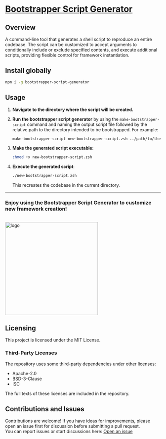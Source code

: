 # [Bootstrapper Script Generator](https://www.npmjs.com/package/bootstrapper-script-generator)

## Overview

A command-line tool that generates a shell script to reproduce an entire codebase. The script can be customized to accept arguments to conditionally include or exclude specified contents, and execute additional scripts, providing flexible control for framework instantiation.

## Install globally

```bash
npm i -g bootstrapper-script-generator
```

## Usage

1. **Navigate to the directory where the script will be created.**

2. **Run the bootstrapper script generator** by using the `make-bootstrapper-script` command and naming the output script file followed by the relative path to the directory intended to be bootstrapped. For example:

   ```bash
   make-bootstrapper-script new-bootstrapper-script.zsh ../path/to/the/project
   ```

3. **Make the generated script executable**:

   ```bash
   chmod +x new-bootstrapper-script.zsh
   ```

4. **Execute the generated script**:

   ```bash
   ./new-bootstrapper-script.zsh
   ```

   This recreates the codebase in the current directory.

---

### Enjoy using the **Bootstrapper Script Generator** to customize new framework creation!

<br>
<img width="300" alt="logo" src="https://github.com/user-attachments/assets/a6907512-87a4-45de-9188-cdc494dfe5a8">

## Licensing

This project is licensed under the MIT License.

### Third-Party Licenses

The repository uses some third-party dependencies under other licenses:

- Apache-2.0
- BSD-3-Clause
- ISC

The full texts of these licenses are included in the repository.

## Contributions and Issues

Contributions are welcome! If you have ideas for improvements, please open an issue first for discussion before submitting a pull request.  
You can report issues or start discussions here: [Open an issue](https://github.com/mattfsourcecode/bootstrapper-script-generator/issues)
